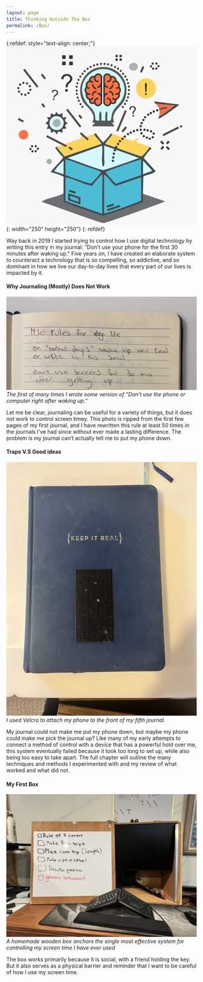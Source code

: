 ```yaml
---
layout: page
title: Thinking Outside The Box
permalink: /Box/
---
```


{:refdef: style="text-align: center;"}
![](/img/box.webp){: width="250" height="250"}
{: refdef}

Way back in 2019 I started trying to control how I use digital technology by writing this entry in my journal: “Don’t use your phone for the first 30 minutes after waking up.” Five years on, I have created an elaborate system to counteract a technology that is so compelling, so addictive, and so dominant in how we live our day-to-day lives that every part of our lives is impacted by it.

#### Why Journaling (Mostly) Does Not Work

![](/img/jornal-page.jpg)
*The first of many times I wrote some version of “Don’t use the phone or computer right after waking up.”*

Let me be clear, journaling can be useful for a variety of things, but it does not work to control screen timey. This photo is ripped from the first few pages of my first journal, and I have rewritten this rule at least 50 times in the journals I’ve had since without ever made a lasting difference. The problem is my journal can’t actually tell me to put my phone down.

#### Traps V.S Good ideas

![](/img/trap-good_idea.jpg)
*I used Velcro to attach my phone to the front of my fifth journal.*

My journal could not make me put my phone down, but maybe my phone could make me pick the journal up? Like many of my early attempts to connect a method of control with a device that has a powerful hold over me, this system eventually failed because it took too long to set up, while also being too easy to take apart. The full chapter will outline the many techniques and methods I experimented with and my review of what worked and what did not.

#### My First Box

![](/img/my-first-box.jpg)
*A homemade wooden box anchors the single most effective system for controlling my screen time I have ever used*

The box works primarily because it is social, with a friend holding the key. But it also serves as a physical barrier and reminder that I want to be careful of how I use my screen time.
